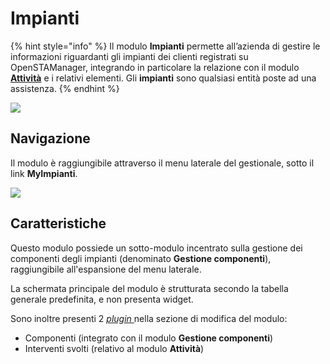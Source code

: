 # Impianti

{% hint style="info" %}
Il modulo **Impianti** permette all’azienda di gestire le informazioni riguardanti gli impianti dei clienti registrati su OpenSTAManager, integrando in particolare la relazione con il modulo [**Attività**](../attivita/) e i relativi elementi. Gli **impianti** sono qualsiasi entità poste ad una assistenza.
{% endhint %}

![](https://firebasestorage.googleapis.com/v0/b/gitbook-x-prod.appspot.com/o/spaces%2F-LZJeLg23eVDvrCv74U7-887967055%2Fuploads%2Fj8I9jRQ8daBUefBVlzSP%2Ffile.png?alt=media)

## Navigazione

Il modulo è raggiungibile attraverso il menu laterale del gestionale, sotto il link **MyImpianti**.

![](https://firebasestorage.googleapis.com/v0/b/gitbook-x-prod.appspot.com/o/spaces%2F-LZJeLg23eVDvrCv74U7-887967055%2Fuploads%2FYK7LejoT5wIoC2mZvLaR%2Ffile.png?alt=media)

## Caratteristiche

Questo modulo possiede un sotto-modulo incentrato sulla gestione dei componenti degli impianti (denominato **Gestione componenti**), raggiungibile all'espansione del menu laterale.

La schermata principale del modulo è strutturata secondo la tabella generale predefinita, e non presenta widget.

Sono inoltre presenti 2 [_plugin_ ](https://github.com/devcode-it/openstamanager-docs/blob/master/modules/impianti/broken-reference/README.md)nella sezione di modifica del modulo:

* Componenti (integrato con il modulo **Gestione componenti**)
* Interventi svolti (relativo al modulo **Attività**)

